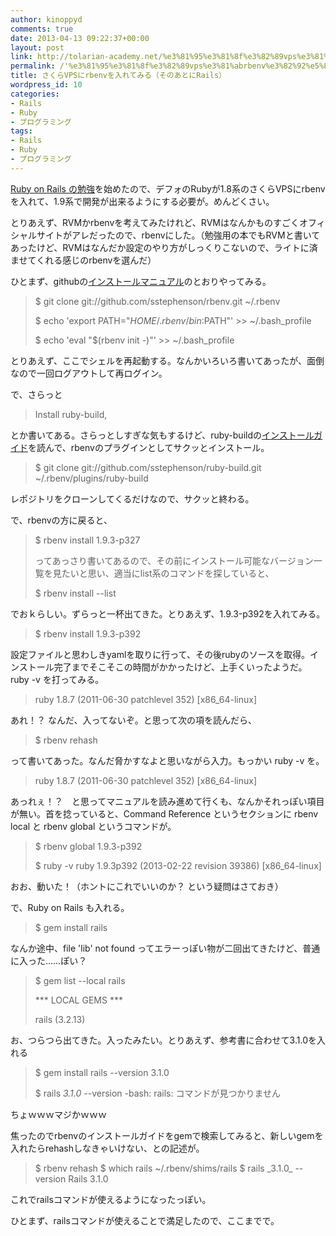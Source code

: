 ```yaml
---
author: kinoppyd
comments: true
date: 2013-04-13 09:22:37+00:00
layout: post
link: http://tolarian-academy.net/%e3%81%95%e3%81%8f%e3%82%89vps%e3%81%abrbenv%e3%82%92%e5%85%a5%e3%82%8c%e3%81%a6%e3%81%bf%e3%82%8b%ef%bc%88%e3%81%9d%e3%81%ae%e3%81%82%e3%81%a8%e3%81%abrails%ef%bc%89/
permalink: /'%e3%81%95%e3%81%8f%e3%82%89vps%e3%81%abrbenv%e3%82%92%e5%85%a5%e3%82%8c%e3%81%a6%e3%81%bf%e3%82%8b%ef%bc%88%e3%81%9d%e3%81%ae%e3%81%82%e3%81%a8%e3%81%abrails%ef%bc%89'
title: さくらVPSにrbenvを入れてみる（そのあとにRails）
wordpress_id: 10
categories:
- Rails
- Ruby
- プログラミング
tags:
- Rails
- Ruby
- プログラミング
---
```


[Ruby on Rails の勉強](http://www.amazon.co.jp/gp/product/4274068668/)を始めたので、デフォのRubyが1.8系のさくらVPSにrbenvを入れて、1.9系で開発が出来るようにする必要が。めんどくさい。

とりあえず、RVMかrbenvを考えてみたけれど、RVMはなんかものすごくオフィシャルサイトがアレだったので、rbenvにした。（勉強用の本でもRVMと書いてあったけど、RVMはなんだか設定のやり方がしっくりこないので、ライトに済ませてくれる感じのrbenvを選んだ）

ひとまず、githubの[インストールマニュアル](https://github.com/sstephenson/rbenv/)のとおりやってみる。


<blockquote>$ git clone git://github.com/sstephenson/rbenv.git ~/.rbenv

$ echo 'export PATH="$HOME/.rbenv/bin:$PATH"' >> ~/.bash_profile

$ echo 'eval "$(rbenv init -)"' >> ~/.bash_profile</blockquote>


とりあえず、ここでシェルを再起動する。なんかいろいろ書いてあったが、面倒なので一回ログアウトして再ログイン。

で、さらっと


<blockquote>Install ruby-build,</blockquote>


とか書いてある。さらっとしすぎな気もするけど、ruby-buildの[インストールガイド](https://github.com/sstephenson/ruby-build)を読んで、rbenvのプラグインとしてサクッとインストール。


<blockquote>$ git clone git://github.com/sstephenson/ruby-build.git ~/.rbenv/plugins/ruby-build</blockquote>


レポジトリをクローンしてくるだけなので、サクッと終わる。

で、rbenvの方に戻ると、


<blockquote>$ rbenv install 1.9.3-p327

ってあっさり書いてあるので、その前にインストール可能なバージョン一覧を見たいと思い、適当にlist系のコマンドを探していると、

$ rbenv install --list</blockquote>


でおｋらしい。ずらっと一杯出てきた。とりあえず、1.9.3-p392を入れてみる。


<blockquote>$ rbenv install 1.9.3-p392</blockquote>


設定ファイルと思わしきyamlを取りに行って、その後rubyのソースを取得。インストール完了までそこそこの時間がかかったけど、上手くいったようだ。ruby -v を打ってみる。


<blockquote>ruby 1.8.7 (2011-06-30 patchlevel 352) [x86_64-linux]</blockquote>


あれ！？ なんだ、入ってないぞ。と思って次の項を読んだら、


<blockquote>$ rbenv rehash</blockquote>


って書いてあった。なんだ脅かすなよと思いながら入力。もっかい ruby -v を。


<blockquote>ruby 1.8.7 (2011-06-30 patchlevel 352) [x86_64-linux]</blockquote>


あっれぇ！？　と思ってマニュアルを読み進めて行くも、なんかそれっぽい項目が無い。首を捻っていると、Command Reference というセクションに rbenv local と rbenv global というコマンドが。


<blockquote>$ rbenv global 1.9.3-p392

$ ruby -v
ruby 1.9.3p392 (2013-02-22 revision 39386) [x86_64-linux]</blockquote>


おお、動いた！（ホントにこれでいいのか？ という疑問はさておき）

で、Ruby on Rails も入れる。


<blockquote>$ gem install rails</blockquote>


なんか途中、file 'lib' not found ってエラーっぽい物が二回出てきたけど、普通に入った……ぽい？


<blockquote>$ gem list --local rails

*** LOCAL GEMS ***

rails (3.2.13)</blockquote>


お、つらつら出てきた。入ったみたい。とりあえず、参考書に合わせて3.1.0を入れる


<blockquote>$ gem install rails --version 3.1.0

$ rails _3.1.0_ --version
-bash: rails: コマンドが見つかりません</blockquote>


ちょｗｗｗマジかｗｗｗ

焦ったのでrbenvのインストールガイドをgemで検索してみると、新しいgemを入れたらrehashしなきゃいけない、との記述が。


<blockquote>$ rbenv rehash
$ which rails
~/.rbenv/shims/rails
$ rails _3.1.0_ --version
Rails 3.1.0</blockquote>


これでrailsコマンドが使えるようになったっぽい。

ひとまず、railsコマンドが使えることで満足したので、ここまでで。
